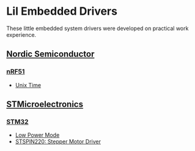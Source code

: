 # Lil Embedded Drivers

These little embedded system drivers were developed on practical work experience.

## [Nordic Semiconductor](./nordic-semiconductor/)

### [nRF51](./nordic-semiconductor/nrf51/)

-   [Unix Time](./nordic-semiconductor/nrf51/unix-time/)

## [STMicroelectronics](./stmicroelectronics/)

### [STM32](./stmicroelectronics/stm32/)

-   [Low Power Mode](./stmicroelectronics/stm32/low_power_mode.c)
-   [STSPIN220: Stepper Motor Driver](./stmicroelectronics/stm32/stspin220/)
